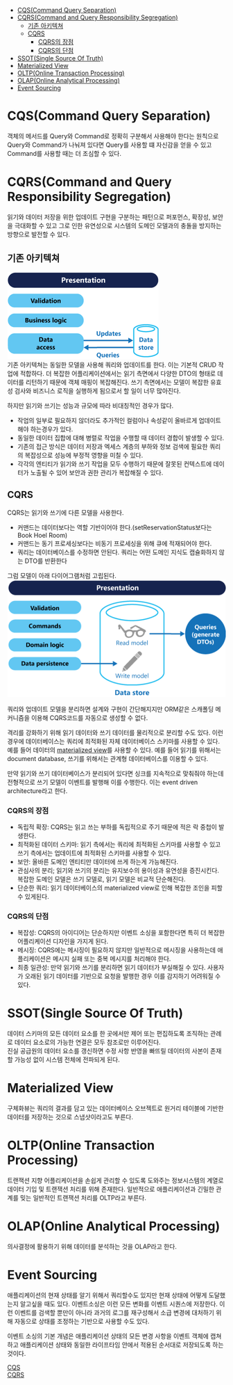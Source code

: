 - [CQS(Command Query Separation)](#cqscommand-query-separation)
- [CQRS(Command and Query Responsibility Segregation)](#cqrscommand-and-query-responsibility-segregation)
  - [기존 아키텍쳐](#기존-아키텍쳐)
  - [CQRS](#cqrs)
    - [CQRS의 장점](#cqrs의-장점)
    - [CQRS의 단점](#cqrs의-단점)
- [SSOT(Single Source Of Truth)](#ssotsingle-source-of-truth)
- [Materialized View](#materialized-view)
- [OLTP(Online Transaction Processing)](#oltponline-transaction-processing)
- [OLAP(Online Analytical Processing)](#olaponline-analytical-processing)
- [Event Sourcing](#event-sourcing)

# CQS(Command Query Separation)
객체의 메서드를 Query와 Command로 정확히 구분해서 사용해야 한다는 원칙으로 Query와 Command가 나눠져 있다면 Query를 사용할 떄 자신감을 얻을 수 있고 Command를 사용할 때는 더 조심할 수 있다.

# CQRS(Command and Query Responsibility Segregation)
읽기와 데이터 저장을 위한 업데이트 구현을 구분하는 패턴으로 퍼포먼스, 확장성, 보안을 극대화할 수 있고 그로 인한 유연성으로 시스템의 도메인 모델과의 충돌을 방지하는 방향으로 발전할 수 있다.

## 기존 아키텍쳐
![traditional model](/CQRS/images/traditional_model.png)  
기존 아키텍쳐는 동일한 모델을 사용해 쿼리와 업데이트를 한다. 이는 기본적 CRUD 작업에 적합하다. 더 복잡한 어플리케이션에서는 읽기 측면에서 다양한 DTO의 형태로 데이터를 리턴하기 때문에 객체 매핑이 복잡해진다. 쓰기 측면에서는 모델이 복잡한 유효성 검사와 비즈니스 로직을 실행하게 됨으로서 할 일이 너무 많아진다.

하지만 읽기와 쓰기는 성능과 규모에 따라 비대칭적인 경우가 많다.
- 작업의 일부로 필요하지 않더라도 추가적인 컬럼이나 속성같이 올바르게 업데이트해야 하는경우가 있다.
- 동일한 데이터 집합에 대해 병렬로 작업을 수행할 때 데이터 경합이 발생할 수 있다.
- 기존의 접근 방식은 데이터 저장과 엑세스 계층의 부하와 정보 검색에 필요한 쿼리의 복잡성으로 성능에 부정적 영향을 미칠 수 있다.
- 각각의 엔티티가 읽기와 쓰기 작업을 모두 수행하기 때문에 잘못된 컨텍스트에 데이터가 노출될 수 있어 보안과 권한 관리가 복잡해질 수 있다.

## CQRS

CQRS는 읽기와 쓰기에 다른 모델을 사용한다.
- 커맨드는 데이터보다는 역할 기반이어야 한다.(setReservationStatus보다는 Book Hoel Room)
- 커맨드는 동기 프로세싱보다는 비동기 프로세싱을 위해 큐에 적재되어야 한다.
- 쿼리는 데이터베이스를 수정하면 안된다. 쿼리는 어떤 도메인 지식도 캡슐화하지 않는 DTO를 반환한다

그럼 모델이 아래 다이어그램처럼 고립된다.  
![command-and-query-responsibility-segregation-cqrs-basic](images/command-and-query-responsibility-segregation-cqrs-basic.png)

쿼리와 업데이트 모델을 분리하면 설계와 구현이 간단해지지만 ORM같은 스캐폴딩 메커니즘을 이용해 CQRS코드를 자동으로 생성할 수 없다.

격리를 강화하기 위해 읽기 데이터와 쓰기 데이터를 물리적으로 분리할 수도 있다. 이런 경우에 데이터베이스는 쿼리에 최적화된 자체 데이터베이스 스키마를 사용할 수 있다. 예를 들어 데이터의 [materialized view](https://learn.microsoft.com/en-us/azure/architecture/patterns/materialized-view)를 사용할 수 있다. 예를 들어 읽기를 위해서는 document database, 쓰기를 위해서는 관계형 데이터베이스를 이용할 수 있다.

만약 읽기와 쓰기 데이터베이스가 분리되어 있다면 싱크를 지속적으로 맞춰줘야 하는데 전형적으로 쓰기 모델이 이벤트를 발행해 이를 수행한다. 이는 event driven architecture라고 한다.


### CQRS의 장점
- 독립적 확장: CQRS는 읽고 쓰는 부하를 독립적으로 주기 때문에 적은 락 중첩이 발생한다.
- 최적화된 데이터 스키마: 읽기 측에서는 쿼리에 최적화된 스키마를 사용할 수 있고 쓰기 측에서는 업데이트에 최적화된 스키마를 사용할 수 있다.
- 보안: 올바른 도메인 엔티티만 데이터에 쓰게 하는게 가능해진다.
- 관심사의 분리; 읽기와 쓰기의 분리는 유지보수의 용이성과 유연성을 증진시킨다. 복잡한 도메인 모델은 쓰기 모델로, 읽기 모델은 비교적 단순해진다.
- 단순한 쿼리: 읽기 데이터베이스의 materialized view로 인해 복잡한 조인을 피할 수 있게된다.

### CQRS의 단점
- 복잡성: CQRS의 아이디어는 단순하지만 이벤트 소싱을 포함한다면 특히 더 복잡한 어플리케이션 디자인을 가지게 된다.
- 메시징: CQRS에는 메시징이 필요하지 않지만 일반적으로 메시징을 사용하는데 애플리케이션은 메시지 실패 또는 중복 메시지를 처리해야 한다.
- 최종 일관성: 만약 읽기와 쓰기를 분리하면 읽기 데이터가 부실해질 수 있다. 사용자가 오래된 읽기 데이터를 기반으로 요청을 발행한 경우 이를 감지하기 어려워질 수 있다.


# SSOT(Single Source Of Truth)
데이터 스키마의 모든 데이터 요소를 한 곳에서만 제어 또는 편집하도록 조직하는 관례로 데이터 요소로의 가능한 연결은 모두 참조로만 이루어진다.  
진실 공급원의 데이터 요소를 갱신하면 수정 사항 반영을 빠뜨릴 데이터의 사본이 존재할 가능성 없이 시스템 전체에 전파되게 된다.

# Materialized View
구체화뷰는 쿼리의 결과를 담고 있는 데이터베이스 오브젝트로 원거리 테이블에 기반한 데이터를 저장하는 것으로 스냅샷이라고도 부른다.

# OLTP(Online Transaction Processing)
트랜잭션 지향 어플리케이션을 손쉽게 관리할 수 있도록 도와주는 정보시스템의 계열로 데이터 기입 및 트랜잭션 처리를 위해 존재한다. 일반적으로 애플리케이션과 긴밀한 관계를 밎는 일반적인 트랜잭션 처리를 OLTP라고 부른다.

# OLAP(Online Analytical Processing)
의사결정에 활용하기 위해 데이터를 분석하는 것을 OLAP라고 한다.

# Event Sourcing
애플리케이션의 현재 상태를 알기 위해서 쿼리할수도 있지만 현재 상태에 어떻게 도달했는지 알고싶을 때도 있다.
이벤트소싱은 이런 모든 변화를 이벤트 시퀀스에 저장한다. 이런 이벤트를 검색할 뿐만이 아니라 과거의 로그를 재구성해서 소급 변경에 대처하기 위해 자동으로 상태를 조정하는 기반으로 사용할 수도 있다.

이벤트 소싱의 기본 개념은 애플리케이션 상태의 모든 변경 사항을 이벤트 객체에 캡쳐하고 애플리케이션 상태와 동일한 라이프타임 안에서 적용된 순서대로 저장되도록 하는 것이다.


[CQS](https://martinfowler.com/bliki/CommandQuerySeparation.html)  
[CQRS](https://learn.microsoft.com/en-us/azure/architecture/patterns/cqrs)  